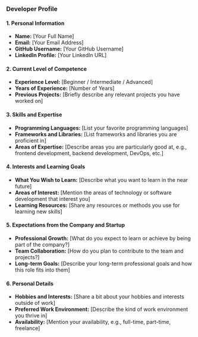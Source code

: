 ### Developer Profile

#### 1. Personal Information

- **Name:** [Your Full Name]
- **Email:** [Your Email Address]
- **GitHub Username:** [Your GitHub Username]
- **LinkedIn Profile:** [Your LinkedIn URL]

#### 2. Current Level of Competence

- **Experience Level:** [Beginner / Intermediate / Advanced]
- **Years of Experience:** [Number of Years]
- **Previous Projects:** [Briefly describe any relevant projects you have worked on]

#### 3. Skills and Expertise

- **Programming Languages:** [List your favorite programming languages]
- **Frameworks and Libraries:** [List frameworks and libraries you are proficient in]
- **Areas of Expertise:** [Describe areas you are particularly good at, e.g., frontend development, backend development, DevOps, etc.]

#### 4. Interests and Learning Goals

- **What You Wish to Learn:** [Describe what you want to learn in the near future]
- **Areas of Interest:** [Mention the areas of technology or software development that interest you]
- **Learning Resources:** [Share any resources or methods you use for learning new skills]

#### 5. Expectations from the Company and Startup

- **Professional Growth:** [What do you expect to learn or achieve by being part of the company?]
- **Team Collaboration:** [How do you plan to contribute to the team and projects?]
- **Long-term Goals:** [Describe your long-term professional goals and how this role fits into them]

#### 6. Personal Details

- **Hobbies and Interests:** [Share a bit about your hobbies and interests outside of work]
- **Preferred Work Environment:** [Describe the kind of work environment you thrive in]
- **Availability:** [Mention your availability, e.g., full-time, part-time, freelance]
